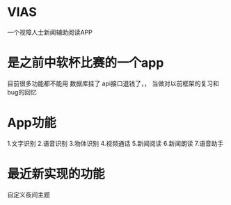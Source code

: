 # VIAS
一个视障人士新闻辅助阅读APP
# 是之前中软杯比赛的一个app
目前很多功能都不能用 数据库挂了 api接口退钱了，，
当做对以前框架的复习和bug的回忆
# App功能
1.文字识别
2.语音识别
3.物体识别
4.视频通话
5.新闻阅读
6.新闻朗读
7.语音助手
# 最近新实现的功能
自定义夜间主题
